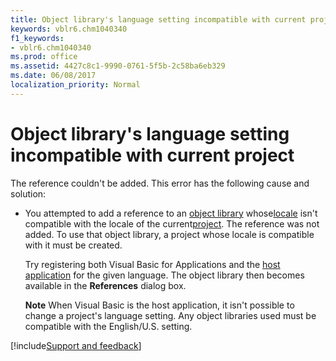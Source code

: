 ```yaml
---
title: Object library's language setting incompatible with current project
keywords: vblr6.chm1040340
f1_keywords:
- vblr6.chm1040340
ms.prod: office
ms.assetid: 4427c8c1-9990-0761-5f5b-2c58ba6eb329
ms.date: 06/08/2017
localization_priority: Normal
---
```



# Object library's language setting incompatible with current project

The reference couldn't be added. This error has the following cause and solution:



- You attempted to add a reference to an [object library](../../Glossary/vbe-glossary.md#object-library) whose[locale](../../Glossary/vbe-glossary.md#locale) isn't compatible with the locale of the current[project](../../Glossary/vbe-glossary.md#project). The reference was not added. To use that object library, a project whose locale is compatible with it must be created.
    
    Try registering both Visual Basic for Applications and the [host application](../../Glossary/vbe-glossary.md#host-application) for the given language. The object library then becomes available in the **References** dialog box.
    
     **Note**  When Visual Basic is the host application, it isn't possible to change a project's language setting. Any object libraries used must be compatible with the English/U.S. setting.

[!include[Support and feedback](~/includes/feedback-boilerplate.md)]